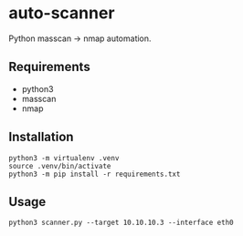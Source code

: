 # auto-scanner

Python masscan -> nmap automation.
## Requirements
- python3
- masscan
- nmap

## Installation

    python3 -m virtualenv .venv
    source .venv/bin/activate
    python3 -m pip install -r requirements.txt

## Usage

    python3 scanner.py --target 10.10.10.3 --interface eth0
